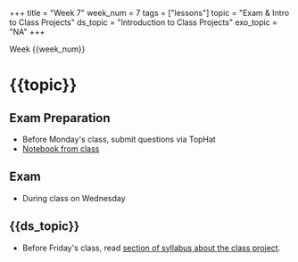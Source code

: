 +++
title = "Week 7"
week_num = 7
tags = ["lessons"]
topic = "Exam & Intro to Class Projects"
ds_topic = "Introduction to Class Projects"
exo_topic =  "NA"
+++

Week {{week_num}}
# {{topic}}

## Exam Preparation
- Before Monday's class, submit questions via TopHat
- [Notebook from class](https://psuastro497.github.io/Fall2022/notebooks/week7day1/)

## Exam
- During class on Wednesday

## {{ds_topic}}
- Before Friday's class, read [section of syllabus about the class project](../../project/).
